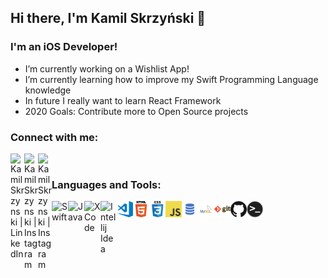## Hi there, I'm Kamil Skrzyński 👋

### I'm an iOS Developer!

- I’m currently working on a Wishlist App!
- I’m currently learning how to improve my Swift Programming Language knowledge
- In future I really want to learn React Framework
- 2020 Goals: Contribute more to Open Source projects

### Connect with me:

[<img align="left" alt="Kamil Skrzynski | LinkedIn" width="22px" src="https://cdn.jsdelivr.net/npm/simple-icons@v3/icons/linkedin.svg" />][linkedin]
[<img align="left" alt="Kamil Skrzynski | Instagram" width="22px" src="https://cdn.jsdelivr.net/npm/simple-icons@v3/icons/instagram.svg" />][instagram]
[<img align="left" alt="Kamil Skrzynski | Instagram" width="22px" src="https://cdn.jsdelivr.net/npm/simple-icons@3.6.0/icons/codepen.svg" />][Codepen]

<br />

### Languages and Tools:
<img align="left" alt="Swift" width="26px" src="https://user-images.githubusercontent.com/56888971/91076144-587aea80-e63f-11ea-9470-5957089b4368.png" />
<img align="left" alt="Java" width="26px" src="https://user-images.githubusercontent.com/56888971/91076856-6715d180-e640-11ea-98ca-fa48279856ab.png" />
<img align="left" alt="XCode" width="26px" src="https://user-images.githubusercontent.com/56888971/91076535-f5d61e80-e63f-11ea-88db-e092bee76153.png" />
<img align="left" alt="Intellij Idea" width="26px" src="https://user-images.githubusercontent.com/56888971/91076142-5749bd80-e63f-11ea-8e3d-1864e73b7e87.png" />
<img align="left" alt="Visual Studio Code" width="26px" src="https://raw.githubusercontent.com/github/explore/80688e429a7d4ef2fca1e82350fe8e3517d3494d/topics/visual-studio-code/visual-studio-code.png" />
<img align="left" alt="HTML5" width="26px" src="https://raw.githubusercontent.com/github/explore/80688e429a7d4ef2fca1e82350fe8e3517d3494d/topics/html/html.png" />
<img align="left" alt="CSS3" width="26px" src="https://raw.githubusercontent.com/github/explore/80688e429a7d4ef2fca1e82350fe8e3517d3494d/topics/css/css.png" />
<img align="left" alt="JavaScript" width="26px" src="https://raw.githubusercontent.com/github/explore/80688e429a7d4ef2fca1e82350fe8e3517d3494d/topics/javascript/javascript.png" />
<img align="left" alt="SQL" width="26px" src="https://raw.githubusercontent.com/github/explore/80688e429a7d4ef2fca1e82350fe8e3517d3494d/topics/sql/sql.png" />
<img align="left" alt="MySQL" width="26px" src="https://raw.githubusercontent.com/github/explore/80688e429a7d4ef2fca1e82350fe8e3517d3494d/topics/mysql/mysql.png" />
<img align="left" alt="Git" width="26px" src="https://raw.githubusercontent.com/github/explore/80688e429a7d4ef2fca1e82350fe8e3517d3494d/topics/git/git.png" />
<img align="left" alt="GitHub" width="26px" src="https://raw.githubusercontent.com/github/explore/78df643247d429f6cc873026c0622819ad797942/topics/github/github.png" />
<img align="left" alt="Terminal" width="26px" src="https://raw.githubusercontent.com/github/explore/80688e429a7d4ef2fca1e82350fe8e3517d3494d/topics/terminal/terminal.png" />

<br />
<br />


[instagram]: https://instagram.com/kamil.skrzynski
[linkedin]: https://www.linkedin.com/in/kamil-skrzy%C5%84ski-107063195/
[Codepen]: https://codepen.io/kamilskrzynski/pens/public/
